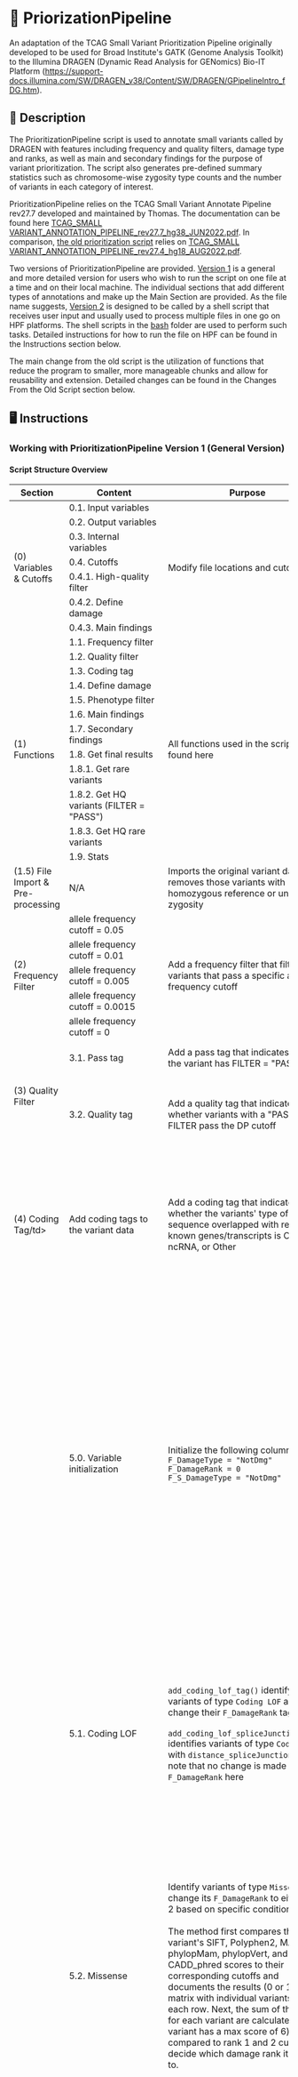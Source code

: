 # :dna: PriorizationPipeline

An adaptation of the TCAG Small Variant Prioritization Pipeline originally developed to be used for Broad Institute's GATK (Genome Analysis Toolkit) to the Illumina DRAGEN (Dynamic Read Analysis for GENomics) Bio-IT Platform (https://support-docs.illumina.com/SW/DRAGEN_v38/Content/SW/DRAGEN/GPipelineIntro_fDG.htm). 

## :green_book: Description

The PrioritizationPipeline script is used to annotate small variants called by DRAGEN with features including frequency and quality filters, damage type and ranks, as well as main and secondary findings for the purpose of variant prioritization. The script also generates pre-defined summary statistics such as chromosome-wise zygosity type counts and the number of variants in each category of interest. 

PrioritizationPipeline relies on the TCAG Small Variant Annotate Pipeline rev27.7 developed and maintained by Thomas. The documentation can be found here [TCAG_SMALL VARIANT_ANNOTATION_PIPELINE_rev27.7_hg38_JUN2022.pdf](./TCAG_SMALL_VARIANT_ANNOTATION_PIPELINE_rev27.7_hg38_JUN2022.pdf). In comparison, [the old prioritization script](./R/pipeline_old.R) relies on [TCAG_SMALL VARIANT_ANNOTATION_PIPELINE_rev27.4_hg18_AUG2022.pdf](./TCAG_SMALL_VARIANT_ANNOTATION_PIPELINE_rev27.4_hg18_AUG2022.pdf).

Two versions of PrioritizationPipeline are provided. [Version 1](./R/pipeline_new.R) is a general and more detailed version for users who wish to run the script on one file at a time and on their local machine. The individual sections that add different types of annotations and make up the Main Section are provided. As the file name suggests, [Version 2](./R/pipeline_new_hpf.R) is designed to be called by a shell script that receives user input and usually used to process multiple files in one go on HPF platforms. The shell scripts in the [bash](./bash) folder are used to perform such tasks. Detailed instructions for how to run the file on HPF can be found in the Instructions section below.

The main change from the old script is the utilization of functions that reduce the program to smaller, more manageable chunks and allow for reusability and extension. Detailed changes can be found in the Changes From the Old Script section below.

## :desktop_computer: Instructions

### Working with PrioritizationPipeline Version 1 (General Version)

#### Script Structure Overview

<table>
<thead>
  <tr>
    <th>Section</th>
    <th>Content</th>
    <th>Purpose</th>
    <th>Column Definitions</th>
  </tr>
</thead>
<tbody>
  <tr>
    <td rowspan="7">(0) Variables &amp; Cutoffs</td>
    <td>0.1. Input variables</td>
    <td rowspan="7">Modify file locations and cutoffs here</td>
    <td rowspan="7">N/A</td>
  </tr>
  <tr>
    <td>0.2. Output variables</td>
  </tr>
  <tr>
    <td>0.3. Internal variables</td>
  </tr>
  <tr>
    <td>0.4. Cutoffs</td>
  </tr>
  <tr>
    <td>0.4.1. High-quality filter</td>
  </tr>
  <tr>
    <td>0.4.2. Define damage</td>
  </tr>
  <tr>
    <td>0.4.3. Main findings</td>
  </tr>
  <tr>
    <td rowspan="12">(1) Functions<br></td>
    <td>1.1. Frequency filter</td>
    <td rowspan="12">All functions used in the script can be found here</td>
    <td rowspan="12">N/A</td>
  </tr>
  <tr>
    <td>1.2. Quality filter</td>
  </tr>
  <tr>
    <td>1.3. Coding tag</td>
  </tr>
  <tr>
    <td>1.4. Define damage</td>
  </tr>
  <tr>
    <td>1.5. Phenotype filter</td>
  </tr>
  <tr>
    <td>1.6. Main findings</td>
  </tr>
  <tr>
    <td>1.7. Secondary findings</td>
  </tr>
  <tr>
    <td>1.8. Get final results</td>
  </tr>
  <tr>
    <td>1.8.1. Get rare variants</td>
  </tr>
  <tr>
    <td>1.8.2. Get HQ variants (FILTER = "PASS")</td>
  </tr>
  <tr>
    <td>1.8.3. Get HQ rare variants</td>
  </tr>
  <tr>
    <td>1.9. Stats</td>
  </tr>
  <tr>
    <td>(1.5) File Import &amp; Pre-processing</td>
    <td>N/A</td>
    <td>Imports the original variant data and removes those variants with homozygous reference or unknown zygosity</td>
    <td>N/A</td>
  </tr>
  <tr>
    <td rowspan="5">(2) Frequency Filter</td>
    <td>allele frequency cutoff = 0.05</td>
    <td rowspan="5">Add a frequency filter that filters for variants that pass a specific allele frequency cutoff</td>
    <td rowspan="5"><code>F_Rare</code> = <br> the smallest allele frequency cutoff that the variant passes</td>
  </tr>
  <tr>
    <td>allele frequency cutoff = 0.01</td>
  </tr>
  <tr>
    <td>allele frequency cutoff = 0.005</td>
  </tr>
  <tr>
    <td>allele frequency cutoff = 0.0015</td>
  </tr>
  <tr>
    <td>allele frequency cutoff = 0</td>
  </tr>
  <tr>
    <td rowspan="2">(3) Quality Filter</td>
    <td>3.1. Pass tag</td>
    <td>Add a pass tag that indicates whether the variant has FILTER = "PASS"</td>
    <td><code>F_Pass</code> = <br> whether the variant has a "PASS" FILTER</td>
  </tr>
  <tr>
    <td>3.2. Quality tag</td>
    <td>Add a quality tag that indicates whether variants with a "PASS" FILTER pass the DP cutoff</td>
    <td><code>F_Qual_tag</code> = 
      <ul>
        <li>"OK" if the variant has DP &ge; 2</li>
        <li>"LowQuality" if the variant has DP < 2 </li>
      </ul>
    </td>
  </tr>
  <tr>
    <td>(4) Coding Tag/td>
    <td>Add coding tags to the variant data</td>
    <td>Add a coding tag that indicates whether the variants' type of sequence overlapped with respect to known genes/transcripts is Coding, ncRNA, or Other</td>
    <td><code>F_Coding</code> = 
      <ul>
        <li>"Coding" if the variant's <code>typeseq_priority</code> is one of <code>exonic</code>, <code>exonic;splicing</code>, or <code>splicing</code></li>
        <li>"ncRNA" if the variant's <code>typeseq_priority</code> is one of <code>ncRNA_exonic</code>, <code>ncRNA_splicing</code>, or <code>ncRNA_exonic;ncRNA_splicing</code></li>
        <li>"Other" otherwise </li>
      </ul>
    </td>
  </tr>
  <tr>
    <td rowspan="7">(5) Define Damage</td>
    <td>5.0. Variable initialization</td>
    <td>Initialize the following columns:<br><code>F_DamageType = "NotDmg"</code><br><code>F_DamageRank = 0</code><br><code>F_S_DamageType = "NotDmg"</code></td>
    <td><code>F_DamageType</code> = a variant's damage type
      <ul>
        <li> one of <code>LOF</code>, <code>Missense</code>, <code>OtherC</code>, <code>Splc</code>, <code>UTR</code>, <code>DmgNcRNA</code>, or <code>NotDmg</code></li>
      </ul>
      <br><code>F_DamageRank</code> = a variant's damage rank &isin; {0, 1, 2}
        <ul>
          <li>Note that the higher the rank (i.e. the bigger the number), the more damaging a variant is</li>
        </ul>
       <br><code>F_S_DamageType</code> = <br> a more stringent Coding LOF damage type tag with the distance from the nearest exon boundary as an additional condition
        <ul>
          <li>Note that F_S_DamageType is specific to the Coding LOF category, thus one of <code>LOF</code> or <code>NotDmg</code></li>
          <li>May be used if more stringent Coding LOF variants are desired</li>
        </ul>
    </td>
  </tr>
  <tr>
    <td>5.1. Coding LOF</td>
    <td><code>add_coding_lof_tag()</code> identify variants of type <code>Coding LOF</code> and change their <code>F_DamageRank</code> tag to 2;<br><br><code>add_coding_lof_spliceJunction_tag()</code> identifies variants of type <code>Coding LOF</code> with <code>distance_spliceJunction</code> &lt; 3; note that no change is made to <code>F_DamageRank</code> here</td>
    <td>The variant is <code>Coding LOF</code> if it
      <ul>
        <li> is coding </li>
        <li> causes frameshift or point mutations in the coding sequence; or its type of sequence overlapped is splicing or exonic splicing </li>
      </ul>
      <br>The <code>F_S_DamageType</code> is changed to "LOF" from "NotDmg" when
      <ul>
        <li> the variant is Coding LOF (i.e. satisfies the two conditions above) </li>
        <li> the variant's <code>distance_spliceJunction</code> < 3 </li>
      </ul>
    </td>
  </tr>
  <tr>
    <td>5.2. Missense</td>
    <td> Identify variants of type <code>Missense</code> and change its <code>F_DamageRank</code> to either 1 or 2 based on specific conditions. <br><br> The method first compares the variant's SIFT, Polyphen2, MA, phylopMam, phylopVert, and CADD_phred scores to their corresponding cutoffs and documents the results (0 or 1) in a matrix with individual variants on each row. Next, the sum of the scores for each variant are calculated (a variant has a max score of 6) and compared to rank 1 and 2 cutoffs to decide which damage rank it belongs to. 
    </td>
    <td> The variant is <code>Missense</code> and has <code>F_DamageRank</code> = 1 if it
      <ul>
        <li> is coding </li> 
        <li> is a nonsynonymous SNV </li>
        <li> has a sum score &ge; 2 </li>
      </ul>
      <br> The variant is <code>Missense</code> and has <code>F_DamageRank</code> = 2 if it
      <ul>
        <li> is coding </li> 
        <li> is a nonsynonymous SNV </li>
        <li> has a sum score &ge; 4 </li>
      </ul>
      <br> "1" is documented in the sum score matrix if the variant's
      <ul>
        <li> <code>sift_score</code> < 0.05 </li> 
        <li> <code>polyphen_score</code> &ge; 0.90 </li>
        <li> <code>ma_score</code> &ge; 1.90 </li>
        <li> <code>phylopMam_avg</code> &ge; 1.30 </li>
        <li> <code>phylopVert100_avg</code> &ge; 3.90 </li>
        <li> <code>CADD_phred</code> &ge; 21.10 </li>
      </ul>
    </td>
  </tr>
  <tr>
    <td>5.3. Other coding</td>
    <td> Identify variants of type <code>Other coding</code> and change its <code>F_DamageRank</code> to either 1 or 2 based on specific cutoffs </td>
    <td> The variant is <code>Other coding</code> if it
      <ul>
        <li> is coding </li> 
        <li> causes nonframeshift mutations in the coding sequence </li>
        <li> satisfies one of the two conditions: </li>
          <ul>
            <li> is not an exact match to common dbSNP track UCSC, and <code>phylopMam_avg</code> &ge; <code>phylopMam_cutoff_cond1</code> or <code>phylopVert100_avg</code> &ge; <code>phylopVert_cutoff_cond1</code> or <code>CADD_phred</code> &ge; <code>CADD_phred_cutoff_cond1</code> </li>
            <li> is not an exact match to dbSNP or overlap-based match for dbSNP, and <code>phylopMam_avg</code> &ge; <code>phylopMam_cutoff_cond2</code> or <code>phylopVert100_avg</code> &ge; <code>phylopVert_cutoff_cond2</code> or <code>CADD_phred</code> &ge; <code>CADD_phred_cutoff_cond2</code> </li>
          </ul>
      </ul><br>
      <code>F_DamageRank</code> = 1 if 
      <ul>
        <li><code>phylopMam_cutoff_cond1</code> = 1.2, <code>phylopVert_cutoff_cond1</code> = 2.5, <code>CADD_phred_cutoff_cond1</code> = 13.5 </li>
        <li><code>phylopMam_cutoff_cond2</code> = 1.5, <code>phylopVert_cutoff_cond2</code> = 2.0, <code>CADD_phred_cutoff_cond2</code> = 13.0 </li>
      </ul><br>
      <code>F_DamageRank</code> = 2 if 
      <ul>
        <li><code>phylopMam_cutoff_cond1</code> = 2.0, <code>phylopVert_cutoff_cond1</code> = 3.5, <code>CADD_phred_cutoff_cond1</code> = 14.0 </li>
        <li><code>phylopMam_cutoff_cond2</code> = 1.5, <code>phylopVert_cutoff_cond2</code> = 2.5, <code>CADD_phred_cutoff_cond2</code> = 13.5 </li>
      </ul>
    </td>
  </tr>
  <tr>
    <td>5.4. Splicing predictions</td>
    <td> Predict whether the variant is of type <code>Splicing</code> and change its <code>F_DamageRank</code> to either 1 or 2 based on specific conditions </td>
    <td> The variant is predicted to be "Splicing" and has <code>F_DamageRank = 1</code> if
      <ul>
        <li> its <code>F_DamageType</code> is not "LOF", "Splc" or "Missense" </li>
        <li> its <code>F_DamageRank</code> &ne; 2 </li>
        <li> satisfies one or more of the following: </li>
          <ul>
            <li> <code>spliceAI_DS_AG</code> > 0.2 & <code>|spliceAI_DP_AG|</code> &le; 50 </li>
            <li> <code>spliceAI_DS_AL</code> > 0.2 & <code>|spliceAI_DP_AL|</code> &le; 50 </li>
            <li> <code>spliceAI_DS_DG</code> > 0.2 & <code>|spliceAI_DP_DG|</code> &le; 50 </li>
            <li> <code>spliceAI_DS_DL</code> > 0.2 & <code>|spliceAI_DP_DL|</code> &le; 50 </li>
          </ul>
      </ul> <br>
      The variant is predicted to be "Splicing" and has <code>F_DamageRank = 2</code> if
      <ul>
        <li> its <code>F_DamageType</code> is not "LOF" </li>
        <li> satisfies one or more of the following: </li>
          <ul>
            <li> <code>spliceAI_DS_AG</code> > 0.2 & <code>|spliceAI_DP_AG|</code> &le; 50 </li>
            <li> <code>spliceAI_DS_AL</code> > 0.2 & <code>|spliceAI_DP_AL|</code> &le; 50 </li>
            <li> <code>spliceAI_DS_DG</code> > 0.2 & <code>|spliceAI_DP_DG|</code> &le; 50 </li>
            <li> <code>spliceAI_DS_DL</code> > 0.2 & <code>|spliceAI_DP_DL|</code> &le; 50 </li>
            <li> <code>dbscSNV_ADA_SCORE</code> > 0.6 & <code>dbscSNV_RF_SCORE</code> > 0.6 </li>
          </ul>
      </ul>
    </td>
  </tr>
  <tr>
    <td>5.5. UTR</td>
    <td> Identify variants of type <code>UTR</code> and change its <code>F_DamageRank</code> to 1 or 2 based on specific cutoffs </td>
    <td> The variant is <code>UTR</code> if 
      <ul>
        <li> the type of sequence overlapped with respect to known genes/transcripts is "UTR3", "UTR5", or both </li>
        <li> has a PhastCons score for the Placental Mammal genome group </li>
        <li> satisfies <code>phylopMam_avg</code> &ge; <code>phylopMam_cutoff</code> or <code>CADD_phred</code> &ge; <code>CADD_phred_cutoff</code> </li>
      </ul> <br>
      <code>F_DamageRank = 1</code> if <code>phylopMam_cutoff</code> = 1.1 and <code>CADD_phred_cutoff</code> = 13.7 <br><br>
      <code>F_DamageRank = 2</code> if <code>phylopMam_cutoff</code> = 1.3 and <code>CADD_phred_cutoff</code> = 21.1
    </td>
  </tr>
  <tr>
    <td>5.6. Non-coding</td>
    <td> Identify variants of type <code>Non-coding</code> and change its <code>F_DamageRank</code> to either 1 or 2 based on specific cutoffs </td>
      <td> The variant is <code>Non-coding</code> if 
        <ul>
          <li> it is identified as "ncRNA" in <code>F_Coding</code> </li>
          <li> its full gene name is not "pseudogene" </li>
          <li> its <code>F_DamageRank</code> = 0 (i.e. it's not damaging) </li>
          <li> satisfies one or more of the following: </li>
            <ul>
              <li> has a PhastCons score for the Placental Mammal genome group AND, <code>phylopMam_avg</code> &ge; <code>phylopMam_cutoff</code> OR <code>phylopVert100_avg</code> &ge; <code>phylopVert_cutoff</code> </li>
              <li> <code>CADD_phred</code> &ge; <code>CADD_phred_cutoff</code> </li>
            </ul>
        </ul> <br>
        <code>F_DamageRank = 1</code> if <code>phylopMam_cutoff</code> = 1.1, <code>phylopVert_cutoff</code> = 1.6, <code>CADD_phred_cutoff</code> = 13.7 <br> <br>
        <code>F_DamageRank = 2</code> if <code>phylopMam_cutoff</code> = 1.3, <code>phylopVert_cutoff</code> = 3.9, <code>CADD_phred_cutoff</code> = 21.1
      </td>
  </tr>
  <tr>
    <td rowspan="3">(6) Phenotype Filter<br><br></td>
    <td>6.1. HPO dominant</td>
    <td> Add a tag <code>G_AXD_HPO</code> that indicates whether the variant has autosomal dominant (AD) as their mode of inheritance based on the HPO annotations </td>
    <td> <code>G_AXD_HPO</code> = 
      <ul>
        <li> 1, if the pattern "@AD" is found in column <code>HPO</code> </li>
        <li> 0, otherwise </li>
      </ul>
    </td>
  </tr>
  <tr>
    <td>6.2. CGD dominant</td>
    <td> Add a tag <code>G_AXD_CGD</code> that indicates whether the variant has autosomal dominant (AD) as their mode of inheritance based on the CGD inheritance annotations </td>
    <td> <code>G_AXD_CGD</code> = 
      <ul>
        <li> 1, if the pattern "AD" is found in column <code>CGD_inheritance</code> </li>
        <li> 0, otherwise </li>
      </ul></td>
  </tr>
  <tr>
    <td>6.3. Phenotype ranks</td>
    <td> Add a tag <code>F_PhenoRank</code> that indicates the phenotype rank of a variant. Here, rank 1 and 2 are based on mouse and human phenotype annotations, respectively </td>
    <td> <code>F_PhenoRank</code> =
      <ul>
        <li> 1, if the variant has an MPO annotation imported from MGI (Mouse Genome Informatics) and mapped from an orthologous mouse gene </li>
        <li> 2, if the variant has one or more annotations from OMIM, HPO, or CGD </li>
        <li> 0, otherwise </li>
      </ul>
    </td>
  </tr>
  <tr>
    <td rowspan="5">(7) Main Findings<br></td>
    <td>7.1. Recessive homozygous</td>
    <td> Add a tag <code>FM_HOM</code> that indicates whether the variant is recessive homozygous </td>
    <td> <code>FM_HOM = 1</code> if the variant
      <ul>
        <li> is a rare variant with a maximum allele frequency of 0.05 </li>
        <li> is damaging, i.e. <code>F_DamageType</code> != "NotDmg" </li>
        <li> has zygosity "homozygous alternative" (hom-alt) </li>
      </ul>
    </td>
  </tr>
  <tr>
    <td>7.2. X-linked haploid</td>
    <td> Add a tag <code>FM_XHAP</code> that indicates whether the variant is an X-linked haploid </td>
    <td> <code>FM_XHAP = 1</code> if the variant
      <ul>
        <li> is a rare variant with a maximum allele frequency of 0.05 </li>
        <li> is damaging, i.e. <code>F_DamageType</code> != "NotDmg" </li>
        <li> has zygosity "homozygous alternative" (hom-alt) </li>
        <li> is found in chromosome X </li>
      </ul>
    </td>
  </tr>
  <tr>
    <td>7.3. Potential compound heterozygous</td>
    <td></td>
    <td></td>
  </tr>
  <tr>
    <td>7.4. Dominant</td>
    <td></td>
    <td></td>
  </tr>
  <tr>
    <td>7.5. Heterozygous hotzone</td>
    <td></td>
    <td></td>
  </tr>
  <tr>
    <td rowspan="14">(8) Secondary Findings<br></td>
    <td>8.0. Pathogenicity flag</td>
    <td></td>
    <td></td>
  </tr>
  <tr>
    <td>8.1. Rank 1</td>
    <td></td>
    <td></td>
  </tr>
  <tr>
    <td>8.1.1. Dominant, pathogenic</td>
    <td></td>
    <td></td>
  </tr>
  <tr>
    <td>8.1.2. Recessive, homozygous, pathogenic</td>
    <td></td>
    <td></td>
  </tr>
  <tr>
    <td>8.1.3. Recessive, potential compound heterozygous, <br>&nbsp;&nbsp;&nbsp;&nbsp;&nbsp;&nbsp;&nbsp;&nbsp;&nbsp;&nbsp;pathogenic</td>
    <td></td>
    <td></td>
  </tr>
  <tr>
    <td>8.1.4. X-linked, homozygous/haploid, pathogenic</td>
    <td></td>
    <td></td>
  </tr>
  <tr>
    <td>8.1.5. Complex, homozygous, pathogenic</td>
    <td></td>
    <td></td>
  </tr>
  <tr>
    <td>8.1.6. Complex, potential compound heterozygous,<br>&nbsp;&nbsp;&nbsp;&nbsp;&nbsp;&nbsp;&nbsp;&nbsp;&nbsp;&nbsp;pathogenic</td>
    <td></td>
    <td></td>
  </tr>
  <tr>
    <td>8.1.7. Complex, single heterozygous, uncertain</td>
    <td></td>
    <td></td>
  </tr>
  <tr>
    <td>8.1.8. Recessive, single heterozygous</td>
    <td></td>
    <td></td>
  </tr>
  <tr>
    <td>8.1.9. X-linked, heterozygous, carrier</td>
    <td></td>
    <td></td>
  </tr>
  <tr>
    <td>8.2. Rank 2</td>
    <td></td>
    <td></td>
  </tr>
  <tr>
    <td>8.3. Rank 3</td>
    <td></td>
    <td></td>
  </tr>
  <tr>
    <td>8.4. ACMG disease</td>
    <td></td>
    <td></td>
  </tr>
  <tr>
    <td rowspan="10">(9) Main<br></td>
    <td>Step 1. File import</td>
    <td></td>
    <td></td>
  </tr>
  <tr>
    <td>Step 2. Re-format column names</td>
    <td></td>
    <td></td>
  </tr>
  <tr>
    <td>Step 3. Process the original imported variant data</td>
    <td></td>
    <td></td>
  </tr>
  <tr>
    <td>Step 4. Free up memory</td>
    <td></td>
    <td></td>
  </tr>
  <tr>
    <td>Step 5. Annotate the data</td>
    <td></td>
    <td></td>
  </tr>
  <tr>
    <td>Step 6. Get chromosome counts and chromosome-<br>&nbsp;&nbsp;&nbsp;&nbsp;&nbsp;&nbsp;&nbsp;&nbsp;&nbsp;&nbsp;&nbsp;&nbsp;&nbsp;wise zygosity counts</td>
    <td></td>
    <td></td>
  </tr>
  <tr>
    <td>Step 7. Get a summary stats list for each data set</td>
    <td></td>
    <td></td>
  </tr>
  <tr>
    <td>Step 8. Convert the stats lists to readable data frames</td>
    <td></td>
    <td></td>
  </tr>
  <tr>
    <td>Step 9. Get all the summary stats in one data frame</td>
    <td></td>
    <td></td>
  </tr>
  <tr>
    <td>Step 10. Output desired results as .txt files</td>
    <td></td>
    <td></td>
  </tr>
</tbody>
</table>

#### Running the Script

### Working with PrioritizationPipeline Version 2 (HPF Version)

#### Script Structure Overview

#### Running the Script

### Stats Summary

## Changes From the Old Script

## Credits

## License

